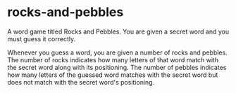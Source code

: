 # rocks-and-pebbles
A word game titled Rocks and Pebbles. You are given a secret word and you must guess it correctly. 

Whenever you guess a word, you are given a number of rocks and pebbles. The number of rocks indicates
how many letters of that word match with the secret word along with its positioning. The number of
pebbles indicates how many letters of the guessed word matches with the secret word but does not
match with the secret word's positioning.
